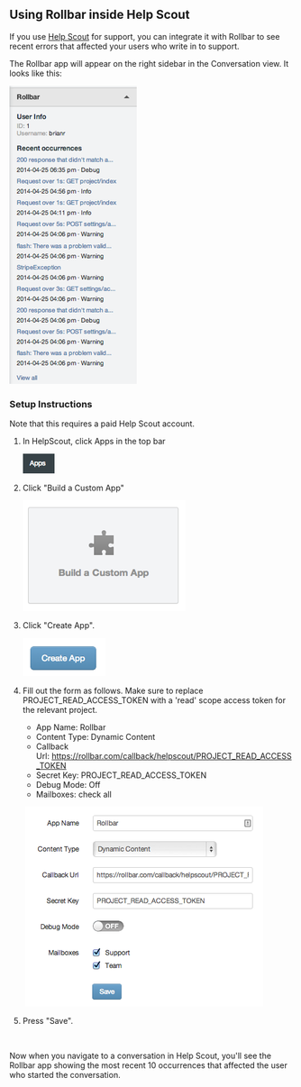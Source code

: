 ## Using Rollbar inside Help Scout

If you use [Help Scout](https://www.helpscout.net/) for support, you can
integrate it with Rollbar to see recent errors that affected your users
who write in to support.

The Rollbar app will appear on the right sidebar in the Conversation
view. It looks like this:

![](../images/tools/helpscout/rollbar-app.png)

### Setup Instructions

Note that this requires a paid Help Scout account.

1.  In HelpScout, click Apps in the top bar

    ![](../images/tools/helpscout/apps-button.png)

2.  Click "Build a Custom App"

    ![](../images/tools/helpscout/custom-app.png)

3.  Click "Create App".

    ![](../images/tools/helpscout/create-app.png)

4.  Fill out the form as follows. Make sure to replace
    PROJECT\_READ\_ACCESS\_TOKEN with a 'read' scope access token for
    the relevant project.

    -   App Name: Rollbar
    -   Content Type: Dynamic Content
    -   Callback
        Url: <https://rollbar.com/callback/helpscout/PROJECT_READ_ACCESS_TOKEN>
    -   Secret Key: PROJECT\_READ\_ACCESS\_TOKEN
    -   Debug Mode: Off
    -   Mailboxes: check all

     ![](../images/tools/helpscout/form.png)

5.  Press "Save".

 

Now when you navigate to a conversation in Help Scout, you'll see the
Rollbar app showing the most recent 10 occurrences that affected the
user who started the conversation.
